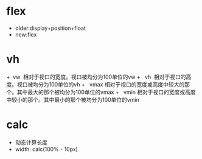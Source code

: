 # flex
+   older:display+position+float
+   new:flex

# vh
+    vw  相对于视口的宽度。视口被均分为100单位的vw
+   vh  相对于视口的高度。视口被均分为100单位的vh
+   vmax 相对于视口的宽度或高度中较大的那个。其中最大的那个被均分为100单位的vmax
+   vmin 相对于视口的宽度或高度中较小的那个。其中最小的那个被均分为100单位的vmin

# calc
+   动态计算长度
+   width: calc(100% - 10px)